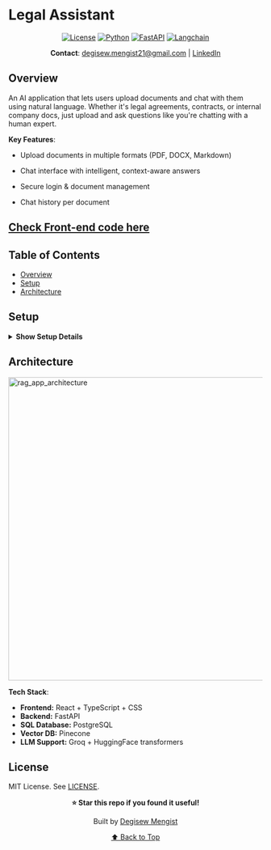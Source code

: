 # Legal Assistant

<div align="center">

[![License](https://img.shields.io/badge/License-MIT-blue.svg)](LICENSE)
[![Python](https://img.shields.io/badge/Python-3.12+-blue.svg)](https://python.org)
[![FastAPI](https://img.shields.io/badge/FastAPI-0.115+-brightgreen.svg)](https://fastapi.tiangolo.com)
[![Langchain](https://img.shields.io/badge/Langchain-3.0+-green.svg)](https://www.langchain.com/)

**Contact**: [degisew.mengist21@gmail.com](mailto:degisew.mengist21@gmail.com) | [LinkedIn](https://linkedin.com/in/degisew-mengist)

</div>

## Overview

An AI application that lets users upload documents and chat with them using natural language. Whether it's legal agreements, contracts, or internal company docs, just upload and ask questions like you're chatting with a human expert.

**Key Features**:

- Upload documents in multiple formats (PDF, DOCX, Markdown)

- Chat interface with intelligent, context-aware answers

- Secure login & document management

- Chat history per document

## [Check Front-end code here](https://github.com/degisew/legal_assistant_ui)

## Table of Contents

- [Overview](#overview)
- [Setup](#setup)
- [Architecture](#architecture)

## Setup

<details>
<summary><strong>Show Setup Details</strong></summary>

### Prerequisites

- Python 3.10+
- uv 0.7+
- Langchain 3+
- Git 2.30+

### Instructions

1. **Clone the Repository**:

   ```bash
   git clone https://github.com/degisew/RAG.git
   cd RAG
   ```

2. **Configure Environment**:

   ```bash
   Create a .env file with-in your root project directory and store secure values.
   ```

   Example `.env`:

   ```bash
   # API Keys
    LANGSMITH_API_KEY=your_key
    GROQ_API_KEY=your_key
   ```

   - **Local Development**:

     ```bash
      # lInstall uv
      curl -Ls https://astral.sh/uv/install.sh | sh

      # If you have pipx installed n your system,
      pipx install uv

      # create virtual environment
      uv venv       # Creates a virtual environment
      uv pip sync   # Installs dependencies from pyproject.toml

      fastapi dev main.py # run the flask app
     ```

   **Access API Docs**: [http://127.0.0.1:8000/docs](http://127.0.0.1:8000/docs)

</details>

## Architecture
<img width="1536" height="600" alt="rag_app_architecture" src="https://github.com/user-attachments/assets/e9e900fe-5d69-4470-90b8-828718d37b5d" />

**Tech Stack**:

- **Frontend:** React + TypeScript + CSS
- **Backend:** FastAPI
- **SQL Database:** PostgreSQL
- **Vector DB:** Pinecone
- **LLM Support:** Groq + HuggingFace transformers

## License

MIT License. See [LICENSE](LICENSE).

<div align="center">

**⭐ Star this repo if you found it useful!**

Built by [Degisew Mengist](https://github.com/degisew)

[⬆ Back to Top](#legal-assistant)

</div>
